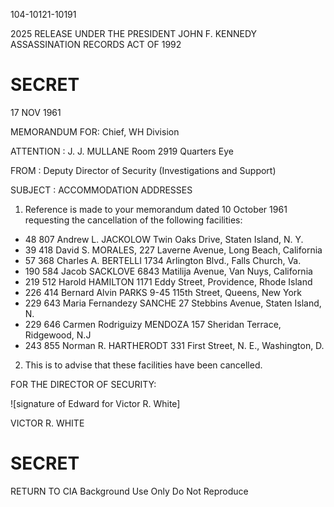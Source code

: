 104-10121-10191

2025 RELEASE UNDER THE PRESIDENT JOHN F. KENNEDY ASSASSINATION RECORDS ACT OF 1992

# SECRET

17 NOV 1961

MEMORANDUM FOR: Chief, WH Division

ATTENTION : J. J. MULLANE
Room 2919 Quarters Eye

FROM : Deputy Director of Security (Investigations and Support)

SUBJECT : ACCOMMODATION ADDRESSES

1.  Reference is made to your memorandum dated 10 October 1961 requesting the cancellation of the following facilities:

*   48 807 Andrew L. JACKOLOW Twin Oaks Drive, Staten Island, N. Y.
*   39 418 David S. MORALES, 227 Laverne Avenue, Long Beach, California
*   57 368 Charles A. BERTELLI 1734 Arlington Blvd., Falls Church, Va.
*   190 584 Jacob SACKLOVE 6843 Matilija Avenue, Van Nuys, California
*   219 512 Harold HAMILTON 1171 Eddy Street, Providence, Rhode Island
*   226 414 Bernard Alvin PARKS 9-45 115th Street, Queens, New York
*   229 643 Maria Fernandezy SANCHE 27 Stebbins Avenue, Staten Island, N.
*   229 646 Carmen Rodriguizy MENDOZA 157 Sheridan Terrace, Ridgewood, N.J
*   243 855 Norman R. HARTHERODT 331 First Street, N. E., Washington, D.

2. This is to advise that these facilities have been cancelled.

FOR THE DIRECTOR OF SECURITY:

![signature of Edward for Victor R. White]

VICTOR R. WHITE

# SECRET

RETURN TO CIA
Background Use Only
Do Not Reproduce

